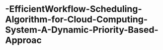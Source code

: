 # -EfficientWorkflow-Scheduling-Algorithm-for-Cloud-Computing-System-A-Dynamic-Priority-Based-Approac